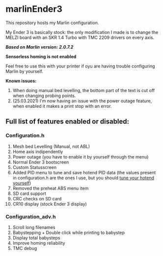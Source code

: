 # marlinEnder3
This repository hosts my Marlin configuration.

My Ender 3 is basically stock: the only modification I made is to change the MELZI board with an SKR 1.4 Turbo with TMC 2209 drivers on every axis.

***Based on Marlin version:***
***2.0.7.2***

**Sensorless homing is not enabled**

Feel free to use this with your printer if oyu are having trouble configuring Marlin by yourself.

**Known issues:**
1. When doing manual bed levelling, the bottom part of the text is cut off when changing probing points.
1. (25.03.2021) I'm now having an issue with the power outage feature, when enabled it makes a print stop with an error.

## Full list of features enabled or disabled:

### Configuration.h

1. Mesh bed Levelling (Manual, not ABL)
1. Home axis indipendently
1. Power outage (you have to enable it by yourself through the menu)
1. Normal Ender 3 bootscreen
1. Custom Statusscreen
1. Added PID menu to tune and save hotend PID data (the values present in configuration.h are the ones I use, but you should [tune your hotend yourself](https://reprap.org/wiki/PID_Tuning))
1. Removed the preheat ABS menu item
1. SD card support
1. CRC checks on SD card
1. CR10 display (stock Ender 3 display)

### Configuration_adv.h

1. Scroll long filenames
1. Babystepping + Double click while printing to babystep
1. Display total babysteps
1. Improve homing reliability
1. TMC debug
